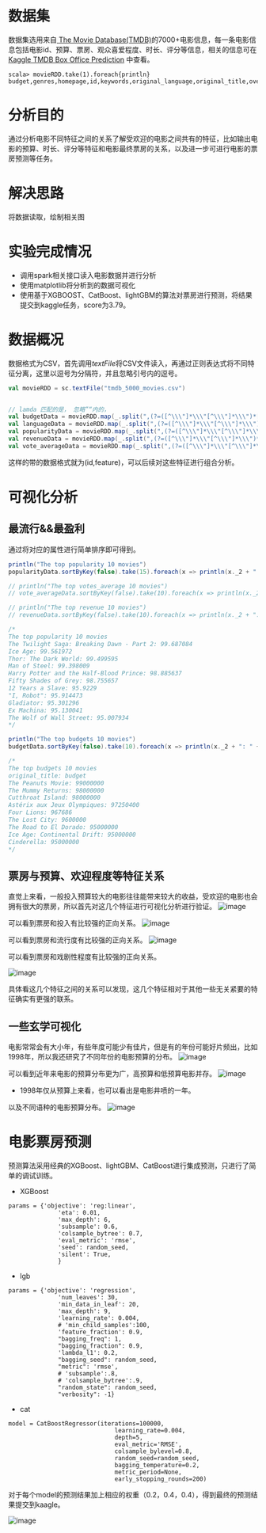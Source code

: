 # 数据集

数据集选用来自<a href= 'https://www.themoviedb.org/'> The Movie Database(TMDB)</a>的7000+电影信息，每一条电影信息包括电影id、预算、票房、观众喜爱程度、时长、评分等信息，相关的信息可在<a href='https://www.kaggle.com/c/tmdb-box-office-prediction/data'>Kaggle TMDB Box Office Prediction</a> 中查看。
```scla
scala> movieRDD.take(1).foreach{println}
budget,genres,homepage,id,keywords,original_language,original_title,overview,popularity,production_companies,production_countries,release_date,revenue,runtime,spoken_languages,status,tagline,title,vote_average,vote_count
```

# 分析目的

通过分析电影不同特征之间的关系了解受欢迎的电影之间共有的特征，比如输出电影的预算、时长、评分等特征和电影最终票房的关系，以及进一步可进行电影的票房预测等任务。

# 解决思路

将数据读取，绘制相关图


# 实验完成情况

* 调用spark相关接口读入电影数据并进行分析
* 使用matplotlib将分析到的数据可视化
* 使用基于XGBOOST、CatBoost、lightGBM的算法对票房进行预测，将结果提交到kaggle任务，score为3.79。

# 数据概况

数据格式为CSV，首先调用*textFile*将CSV文件读入，再通过正则表达式将不同特征分离，这里以逗号为分隔符，并且忽略引号内的逗号。
```scala
val movieRDD = sc.textFile("tmdb_5000_movies.csv")


// lamda 匹配的是， 忽略”“内的，
val budgetData = movieRDD.map(_.split(",(?=([^\\\"]*\\\"[^\\\"]*\\\")*[^\\\"]*$)",-1)).map(x => (x(0), x(6)))
val languageData = movieRDD.map(_.split(",(?=([^\\\"]*\\\"[^\\\"]*\\\")*[^\\\"]*$)",-1)).map(x => (x(5), x(6)))
val popularityData = movieRDD.map(_.split(",(?=([^\\\"]*\\\"[^\\\"]*\\\")*[^\\\"]*$)",-1)).map(x => (x(8), x(6)))
val revenueData = movieRDD.map(_.split(",(?=([^\\\"]*\\\"[^\\\"]*\\\")*[^\\\"]*$)",-1)).map(x => (x(12), x(6)))
val vote_averageData = movieRDD.map(_.split(",(?=([^\\\"]*\\\"[^\\\"]*\\\")*[^\\\"]*$)",-1)).map(x => (x(18), x(6)))
```
这样的带的数据格式就为(id,feature)，可以后续对这些特征进行组合分析。

# 可视化分析

## 最流行&&最盈利

通过将对应的属性进行简单排序即可得到。
```scala
println("The top popularity 10 movies")
popularityData.sortByKey(false).take(15).foreach(x => println(x._2 + ": " + x._1))

// println("The top votes_average 10 movies")
// vote_averageData.sortByKey(false).take(10).foreach(x => println(x._2 + ": " + x._1))

// println("The top revenue 10 movies")
// revenueData.sortByKey(false).take(10).foreach(x => println(x._2 + ": " + x._1))

/*
The top popularity 10 movies
The Twilight Saga: Breaking Dawn - Part 2: 99.687084
Ice Age: 99.561972
Thor: The Dark World: 99.499595
Man of Steel: 99.398009
Harry Potter and the Half-Blood Prince: 98.885637
Fifty Shades of Grey: 98.755657
12 Years a Slave: 95.9229
"I, Robot": 95.914473
Gladiator: 95.301296
Ex Machina: 95.130041
The Wolf of Wall Street: 95.007934
*/

println("The top budgets 10 movies")
budgetData.sortByKey(false).take(10).foreach(x => println(x._2 + ": " + x._1))

/*
The top budgets 10 movies
original_title: budget                                                          
The Peanuts Movie: 99000000
The Mummy Returns: 98000000
Cutthroat Island: 98000000
Astérix aux Jeux Olympiques: 97250400
Four Lions: 967686
The Lost City: 9600000
The Road to El Dorado: 95000000
Ice Age: Continental Drift: 95000000
Cinderella: 95000000
*/

```
## 票房与预算、欢迎程度等特征关系

直觉上来看，一般投入预算较大的电影往往能带来较大的收益，受欢迎的电影也会拥有很大的票房，所以首先对这几个特征进行可视化分析进行验证。
![image](uploads/4f2f6120ba2af864ffce4e9dc05fa72b/image.png)

可以看到票房和投入有比较强的正向关系。
![image](uploads/bd0d1e8602e557139cb8894dcea8bd10/image.png)

可以看到票房和流行度有比较强的正向关系。
![image](uploads/12b2f58757f1f8c1d0e92520839ba4d4/image.png)

可以看到票房和戏剧性程度有比较强的正向关系。

![image](uploads/50e182d7a22649a2fc4c4daa8abc296e/image.png)

具体看这几个特征之间的关系可以发现，这几个特征相对于其他一些无关紧要的特征确实有更强的联系。

## 一些玄学可视化

电影常常会有大小年，有些年度可能少有佳片，但是有的年份可能好片频出，比如1998年，所以我还研究了不同年份的电影预算的分布。
![image](uploads/786e8e10de0c3a417fac84b599692d42/image.png)

可以看到近年来电影的预算分布更为广，高预算和低预算电影并存。
![image](uploads/427b3826378ff5ed48f62199c4d3af5c/image.png)
* 1998年仅从预算上来看，也可以看出是电影井喷的一年。

以及不同语种的电影预算分布。
![image](uploads/2c0ac26c2b162ab88c98c50bb18109cd/image.png)

# 电影票房预测

预测算法采用经典的XGBoost、lightGBM、CatBoost进行集成预测，只进行了简单的调试训练。
* XGBoost
```
params = {'objective': 'reg:linear',
              'eta': 0.01,
              'max_depth': 6,
              'subsample': 0.6,
              'colsample_bytree': 0.7,
              'eval_metric': 'rmse',
              'seed': random_seed,
              'silent': True,
              }
```
* lgb
```
params = {'objective': 'regression',
              'num_leaves': 30,
              'min_data_in_leaf': 20,
              'max_depth': 9,
              'learning_rate': 0.004,
              # 'min_child_samples':100,
              'feature_fraction': 0.9,
              "bagging_freq": 1,
              "bagging_fraction": 0.9,
              'lambda_l1': 0.2,
              "bagging_seed": random_seed,
              "metric": 'rmse',
              # 'subsample':.8,
              # 'colsample_bytree':.9,
              "random_state": random_seed,
              "verbosity": -1}
```
* cat
```
model = CatBoostRegressor(iterations=100000,
                              learning_rate=0.004,
                              depth=5,
                              eval_metric='RMSE',
                              colsample_bylevel=0.8,
                              random_seed=random_seed,
                              bagging_temperature=0.2,
                              metric_period=None,
                              early_stopping_rounds=200)
```
对于每个model的预测结果加上相应的权重（0.2，0.4，0.4），得到最终的预测结果提交到kaagle。

![image](uploads/eee6ecaabc7f7e628ede67228e073459/image.png)




